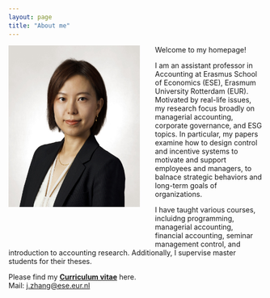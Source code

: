 ```yaml
---
layout: page
title: "About me"
---
```


<img style="border: 0px ; width: 260px; height: 320px; float: left; padding:0px 30px 80px 0px" src="/images/photo_J.Zhang.jpeg" alt="hi" class="inline-block">
Welcome to my homepage!

I am an assistant professor in Accounting at Erasmus School of Economics (ESE), Erasmum University Rotterdam (EUR). Motivated by real-life issues, my research focus broadly on managerial accounting, corporate governance, and ESG topics. In particular, my papers examine how to design control and incentive systems to motivate and support employees and managers, to balnace strategic behaviors and long-term goals of organizations. 

I have taught various courses, incluidng programming, managerial accounting, financial accounting, seminar management control, and introduction to accounting research. Additionally, I supervise master students for their theses. 

Please find my <a href="https://www.dropbox.com/scl/fi/1cqxivnjoeqygforqfdgl/CV_Jingwen-Zhang.pdf?rlkey=wps8k0fkg9hbt2sgr6ott1du6&dl=0" target="_blank"><strong>Curriculum vitae</strong></a> here.
<br>
Mail: [j.zhang@ese.eur.nl](mailto:j.zhang@ese.eur.nl)
